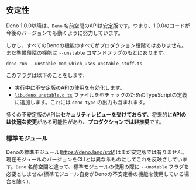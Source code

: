 <!-- ## Stability -->
## 安定性

<!--
As of Deno 1.0.0, the `Deno` namespace APIs are stable. That means we will
strive to make code working under 1.0.0 continue to work in future versions.
-->
Deno 1.0.0以降は、`Deno` 名前空間のAPIは安定版です。つまり、1.0.0のコードが今後のバージョンでも動くように努力しています。

<!--
However, not all of Deno's features are ready for production yet. Features which
are not ready, because they are still in draft phase, are locked behind the
`--unstable` command line flag.
-->
しかし、すべてのDenoの機能のすべてがプロダクション段階ではありません。まだ準備段階の機能は `--unstable` コマンドフラグのもとにあります。

```shell
deno run --unstable mod_which_uses_unstable_stuff.ts
```

<!-- Passing this flag does a few things: -->
このフラグは以下のことをします:

<!--
- It enables the use of unstable APIs during runtime.
- It adds the
  [`lib.deno.unstable.d.ts`](https://doc.deno.land/https/raw.githubusercontent.com/denoland/deno/main/cli/dts/lib.deno.unstable.d.ts)
  file to the list of TypeScript definitions that are used for type checking.
  This includes the output of `deno types`.
-->
- 実行中に不安定版のAPIの使用を有効化します。
- [`lib.deno.unstable.d.ts`](https://doc.deno.land/https/raw.githubusercontent.com/denoland/deno/main/cli/dts/lib.deno.unstable.d.ts)
  ファイルを型チェックのためのTypeScriptの定義に追加します。これには `deno type` の出力も含まれます。

<!--
You should be aware that many unstable APIs have **not undergone a security
review**, are likely to have **breaking API changes** in the future, and are
**not ready for production**.
-->
多くの不安定版のAPIは**セキュリティレビューを受けておらず**、将来的に**APIのは快適な変更**がある可能性があり、**プロダクションでは非推奨**です。

<!-- ### Standard modules -->
### 標準モジュール

<!--
Deno's standard modules (https://deno.land/std/) are not yet stable. We
currently version the standard modules differently from the CLI to reflect this.
Note that unlike the `Deno` namespace, the use of the standard modules do not
require the `--unstable` flag (unless the standard module itself makes use of an
unstable Deno feature).
-->
Denoの標準モジュール(https://deno.land/std/)はまだ安定版では有りません。現在モジュールのバージョンをCLIとは異なるものにしてこれを反映さしています。`Deno` 名前空間と違って、標準モジュールの使用の際に `--unstable` フラグを必要としません(標準モジュール自身がDenoの不安定番の機能を使用している場合を除く)。
